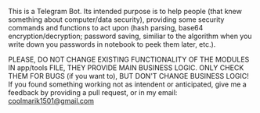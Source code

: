 This is a Telegram Bot. Its intended purpose is to help people (that knew something about computer/data security), providing some security commands and functions
to act upon (hash parsing, base64 encryption/decryption; password saving, similiar to the algorithm when you write down you passwords in notebook to peek them later, etc.).

PLEASE, DO NOT CHANGE EXISTING FUNCTIONALITY OF THE MODULES IN app/tools FILE, THEY PROVIDE MAIN BUSINESS LOGIC. ONLY CHECK THEM FOR BUGS (if you want to), BUT DON'T CHANGE BUSINESS LOGIC! 
If you found something working not as intendent or anticipated, give me a feedback by providing a pull request, or in my email: coolmarik1501@gmail.com
